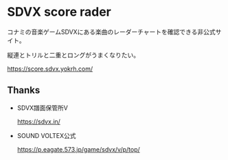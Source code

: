 # SDVX score rader

コナミの音楽ゲームSDVXにある楽曲のレーダーチャートを確認できる非公式サイト。

縦連とトリルと二重とロングがうまくなりたい。

https://score.sdvx.yokrh.com/


## Thanks

* SDVX譜面保管所V

    https://sdvx.in/

* SOUND VOLTEX公式

    https://p.eagate.573.jp/game/sdvx/v/p/top/
